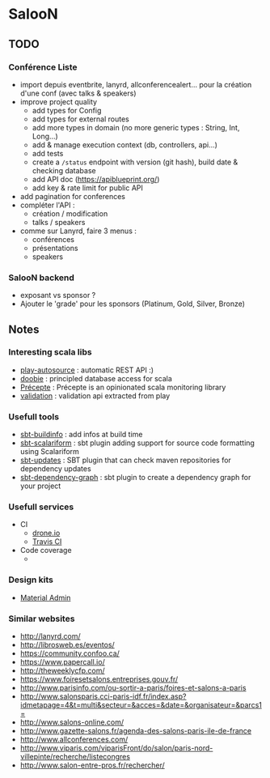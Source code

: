 # SalooN

## TODO

### Conférence Liste

- import depuis eventbrite, lanyrd, allconferencealert... pour la création d'une conf (avec talks & speakers)
- improve project quality
    - add types for Config
    - add types for external routes
    - add more types in domain (no more generic types : String, Int, Long...)
    - add & manage execution context (db, controllers, api...)
    - add tests
    - create a `/status` endpoint with version (git hash), build date & checking database
    - add API doc (https://apiblueprint.org/)
    - add key & rate limit for public API
- add pagination for conferences
- compléter l'API :
    - création / modification
    - talks / speakers
- comme sur Lanyrd, faire 3 menus :
    - conférences
    - présentations
    - speakers

### SalooN backend

- exposant vs sponsor ?
- Ajouter le 'grade' pour les sponsors (Platinum, Gold, Silver, Bronze)

## Notes

### Interesting scala libs

- [play-autosource](https://github.com/mandubian/play-autosource) : automatic REST API :)
- [doobie](https://github.com/tpolecat/doobie) : principled database access for scala
- [Précepte](https://github.com/MfgLabs/precepte) : Précepte is an opinionated scala monitoring library
- [validation](https://github.com/jto/validation) : validation api extracted from play

### Usefull tools

- [sbt-buildinfo](https://github.com/sbt/sbt-buildinfo) : add infos at build time
- [sbt-scalariform](https://github.com/sbt/sbt-scalariform) : sbt plugin adding support for source code formatting using Scalariform
- [sbt-updates](https://github.com/rtimush/sbt-updates) : SBT plugin that can check maven repositories for dependency updates
- [sbt-dependency-graph](https://github.com/jrudolph/sbt-dependency-graph) : sbt plugin to create a dependency graph for your project

### Usefull services

- CI
    - [drone.io](https://drone.io/)
    - [Travis CI](https://travis-ci.org/)
- Code coverage
    - [](https://coveralls.io/)

### Design kits

- [Material Admin](https://wrapbootstrap.com/theme/material-admin-responsive-dark-skin-WB011H985)

### Similar websites

- http://lanyrd.com/
- http://librosweb.es/eventos/
- https://community.confoo.ca/
- https://www.papercall.io/
- http://theweeklycfp.com/
- https://www.foiresetsalons.entreprises.gouv.fr/
- http://www.parisinfo.com/ou-sortir-a-paris/foires-et-salons-a-paris
- http://www.salonsparis.cci-paris-idf.fr/index.asp?idmetapage=4&t=multi&secteur=&acces=&date=&organisateur=&parcs1=
- http://www.salons-online.com/
- http://www.gazette-salons.fr/agenda-des-salons-paris-ile-de-france
- http://www.allconferences.com/
- http://www.viparis.com/viparisFront/do/salon/paris-nord-villepinte/recherche/listecongres
- http://www.salon-entre-pros.fr/rechercher/
